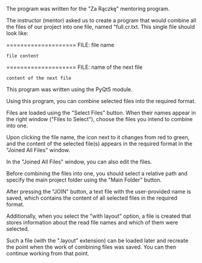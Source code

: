The program was written for the "Za Rączkę" mentoring program.

The instructor (mentor) asked us to create a program that would combine all the files of our project into one file, named "full.cr.txt.
This single file should look like:

==================== 
FILE: file name

    file content

==================== 
FILE: name of the next file

    content of the next file


This program was written using the PyQt5 module.


Using this program, you can combine selected files into the required format.

Files are loaded using the "Select Files" button.
When their names appear in the right window ("Files to Select"), choose the files you intend to combine into one.

Upon clicking the file name, the icon next to it changes from red to green, and the content of the selected file(s) appears in the required format in the "Joined All Files" window.

In the "Joined All Files" window, you can also edit the files.

Before combining the files into one, you should select a relative path and specify the main project folder using the "Main Folder" button.

After pressing the "JOIN" button, a text file with the user-provided name is saved, which contains the content of all selected files in the required format.

Additionally, when you select the "with layout" option, a file is created that stores information about the read file names and which of them were selected.

Such a file (with the ".layout" extension) can be loaded later and recreate the point when the work of combining files was saved. You can then continue working from that point.